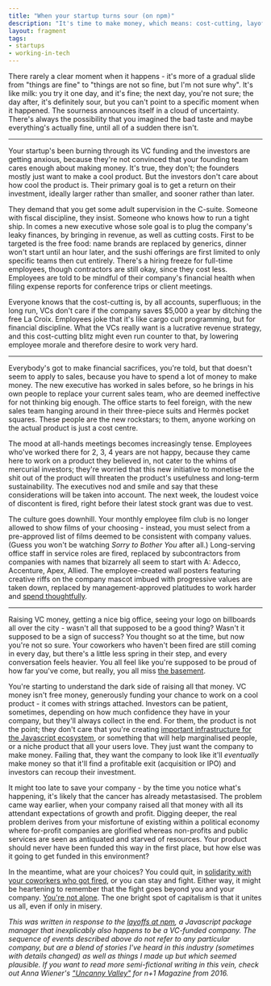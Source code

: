 ```yaml
---
title: "When your startup turns sour (on npm)"
description: "It's time to make money, which means: cost-cutting, layoffs, and a desperate rush to turn the product into a revenue engine, no matter how much that damages reputation."
layout: fragment
tags:
- startups
- working-in-tech
---
```


There rarely a clear moment when it happens - it's more of a gradual slide from "things are fine" to "things are not so fine, but I'm not sure why". It's like milk: you try it one day, and it's fine; the next day, you're not sure; the day after, it's definitely sour, but you can't point to a specific moment when it happened. The sourness announces itself in a cloud of uncertainty. There's always the possibility that you imagined the bad taste and maybe everything's actually fine, until all of a sudden there isn't.

***

Your startup's been burning through its VC funding and the investors are getting anxious, because they're not convinced that your founding team cares enough about making money. It's true, they don't; the founders mostly just want to make a cool product. But the investors don't care about how cool the product is. Their primary goal is to get a return on their investment, ideally larger rather than smaller, and sooner rather than later.

They demand that you get some adult supervision in the C-suite. Someone with fiscal discipline, they insist. Someone who knows how to run a tight ship. In comes a new executive whose sole goal is to plug the company's leaky finances, by bringing in revenue, as well as cutting costs. First to be targeted is the free food: name brands are replaced by generics, dinner won't start until an hour later, and the sushi offerings are first limited to only specific teams then cut entirely. There's a hiring freeze for full-time employees, though contractors are still okay, since they cost less. Employees are told to be mindful of their company's financial health when filing expense reports for conference trips or client meetings.

Everyone knows that the cost-cutting is, by all accounts, superfluous; in the long run, VCs don't care if the company saves $5,000 a year by ditching the free La Croix. Employees joke that it's like cargo cult programming, but for financial discipline. What the VCs really want is a lucrative revenue strategy, and this cost-cutting blitz might even run counter to that, by lowering employee morale and therefore desire to work very hard.

***

Everybody's got to make financial sacrifices, you're told, but that doesn't seem to apply to sales, because you have to spend a lot of money to make money. The new executive has worked in sales before, so he brings in his own people to replace your current sales team, who are deemed ineffective for not thinking big enough. The office starts to feel foreign, with the new sales team hanging around in their three-piece suits and Hermès pocket squares. These people are the new rockstars; to them, anyone working on the actual product is just a cost centre.

The mood at all-hands meetings becomes increasingly tense. Employees who've worked there for 2, 3, 4 years are not happy, because they came here to work on a product they believed in, not cater to the whims of mercurial investors; they're worried that this new initiative to monetise the shit out of the product will threaten the product's usefulness and long-term sustainability. The executives nod and smile and say that these considerations will be taken into account. The next week, the loudest voice of discontent is fired, right before their latest stock grant was due to vest.

The culture goes downhill. Your monthly employee film club is no longer allowed to show films of your choosing - instead, you must select from a pre-approved list of films deemed to be consistent with company values. (Guess you won't be watching _Sorry to Bother You_ after all.) Long-serving office staff in service roles are fired, replaced by subcontractors from companies with names that bizarrely all seem to start with A: Adecco, Accenture, Apex, Allied. The employee-created wall posters featuring creative riffs on the company mascot imbued with progressive values are taken down, replaced by management-approved platitudes to work harder and [spend thoughtfully](https://www.pcmag.com/news/344309/dropbox-cuts-perks-but-not-100k-chrome-panda).

***

Raising VC money, getting a nice big office, seeing your logo on billboards all over the city - wasn't all that supposed to be a good thing? Wasn't it supposed to be a sign of success? You thought so at the time, but now you're not so sure. Your coworkers who haven't been fired are still coming in every day, but there's a little less spring in their step, and every conversation feels heavier. You all feel like you're supposed to be proud of how far you've come, but really, you all miss [the basement](https://zachholman.com/posts/the-basement/).

You're starting to understand the dark side of raising all that money. VC money isn't free money, generously funding your chance to work on a cool product - it comes with strings attached. Investors can be patient, sometimes, depending on how much confidence they have in your company, but they'll always collect in the end. For them, the product is not the point; they don't care that you're creating [important infrastructure for the Javascript ecosystem](https://twitter.com/ceejbot/status/1112839977866391554a), or something that will help marginalised people, or a niche product that all your users love. They just want the company to make money. Failing that, they want the company to look like it'll _eventually_ make money so that it'll find a profitable exit (acquisition or IPO) and investors can recoup their investment.

It might too late to save your company - by the time you notice what's happening, it's likely that the cancer has already metastasised. The problem came way earlier, when your company raised all that money with all its attendant expectations of growth and profit. Digging deeper, the real problem derives from your misfortune of existing within a political economy where for-profit companies are glorified whereas non-profits and public services are seen as antiquated and starved of resources. Your product should never have been funded this way in the first place, but how else was it going to get funded in this environment?

In the meantime, what are your choices? You could quit, in [solidarity with your coworkers who got fired](https://npm.community/t/iarna-rebecca-turner-departing-npm/6575), or you can stay and fight. Either way, it might be heartening to remember that the fight goes beyond you and your company. [You're not alone](https://techworkerscoalition.org/). The one bright spot of capitalism is that it unites us all, even if only in misery.

_This was written in response to the [layoffs at npm](https://www.theregister.co.uk/2019/04/01/npm_layoff_staff/), a Javascript package manager that inexplicably also happens to be a VC-funded company. The sequence of events described above do not refer to any particular company, but are a blend of stories I've heard in this industry (sometimes with details changed) as well as things I made up but which seemed plausible. If you want to read more semi-fictional writing in this vein, check out Anna Wiener's ["Uncanny Valley"](https://nplusonemag.com/issue-25/on-the-fringe/uncanny-valley/) for n+1 Magazine from 2016._
